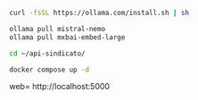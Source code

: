```bash
curl -fsSL https://ollama.com/install.sh | sh
```
```bash
ollama pull mistral-nemo
ollama pull mxbai-embed-large
```

```bash
cd ~/api-sindicato/
```

```bash
docker compose up -d
```

web= http://localhost:5000

